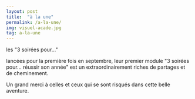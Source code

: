 ```yaml
---
layout: post
title:  "à la une"
permalink: /a-la-une/
img: visuel-acade.jpg
tag: a-la-une
---
```

les "3 soirées pour..."

lancées pour la première fois en septembre, leur premier module "3 soirées pour... réussir son année" est un extraordinairement riches de partages et de cheminement.

Un grand merci à celles et ceux qui se sont risqués dans cette belle aventure.
